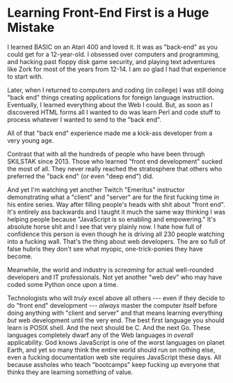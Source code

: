 # Learning Front-End First is a Huge Mistake

I learned BASIC on an Atari 400 and loved it. It was as "back-end" as
you could get for a 12-year-old. I obsessed over computers and
programming, and hacking past floppy disk game security, and playing
text adventures like Zork for most of the years from 12-14. I am *so*
glad I had that experience to start with.

Later, when I returned to computers and coding (in college) I was still
doing "back end" things creating applications for foreign language
instruction. Eventually, I learned everything about the Web I could.
But, as soon as I discovered HTML forms all I wanted to do was learn
Perl and code stuff to process whatever I wanted to send to the "back
end".

All of that "back end" experience made me a kick-ass developer from a
very young age.

Contrast that with all the hundreds of people who have been through
SKILSTAK since 2013. Those who learned "front end development" sucked
the most of all. They never really reached the stratosphere that others
who preferred the "back end" (or even "deep end") did.

And yet I'm watching yet another Twitch "Emeritus" instructor
demonstrating what a "client" and "server" are for the first fucking
time in his entire series. Way after filling people's heads with shit
about "front end". It's entirely ass backwards and I taught it much the
same way thinking I was helping people because "JavaScript is so
enabling and empowering." It's absolute horse shit and I see that very
plainly now. I hate how full of confidence this person is even though he
is driving all 230 people watching into a fucking wall. That's the thing
about web developers. The are so full of false hubris they don't see
what myopic, one-trick-ponies they have become.

Meanwhile, the world and industry is *screaming* for actual well-rounded
developers and IT professionals. Not yet another "web dev" who may have
coded some Python once upon a time.

Technologists who will *truly* excel above all others --- even if they
decide to do "front end" development --- *always* master the computer
itself before doing anything with "client and server" and that means
learning everything *but* web development until the very end. The best
first language you should learn is POSIX shell. And the next should be
C. And the next Go. These languages completely dwarf any of the Web
languages in *overall* applicability. God knows JavaScript is one of the
worst languages on planet Earth, and yet so many think the entire world
should run on nothing else, even a fucking documentation web site
requires JavaScript these days. All because assholes who teach
"bootcamps" keep fucking up everyone that thinks they are learning
something of value.
